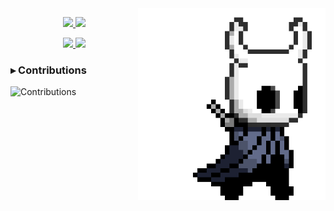   <img align="right" width="300" src="https://raw.githubusercontent.com/TanZng/TanZng/master/assets/hollor_knight3.gif" alt="avatar">
  <p align="center">
 <a href="https://skillicons.dev">
		<img src="https://skillicons.dev/icons?i=java" />
	        <img src="https://skillicons.dev/icons?i=html" />
	</a>
</p>

  <p align="center">
 <a href="https://skillicons.dev">
		<img src="https://skillicons.dev/icons?i=mysql" />
	        <img src="https://skillicons.dev/icons?i=mongodb" />
	</a>
</p>

### ▸ Contributions

![Contributions](https://github-readme-stats.vercel.app/api?username=arcaanoo&theme=synthwave&show_icons=true&hide_title=true&count_private=true)

